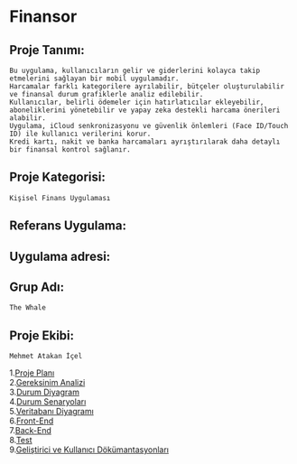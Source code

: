 # Finansor


## Proje Tanımı:
    Bu uygulama, kullanıcıların gelir ve giderlerini kolayca takip etmelerini sağlayan bir mobil uygulamadır. 
    Harcamalar farklı kategorilere ayrılabilir, bütçeler oluşturulabilir ve finansal durum grafiklerle analiz edilebilir. 
    Kullanıcılar, belirli ödemeler için hatırlatıcılar ekleyebilir, aboneliklerini yönetebilir ve yapay zeka destekli harcama önerileri alabilir. 
    Uygulama, iCloud senkronizasyonu ve güvenlik önlemleri (Face ID/Touch ID) ile kullanıcı verilerini korur. 
    Kredi kartı, nakit ve banka harcamaları ayrıştırılarak daha detaylı bir finansal kontrol sağlanır.


## Proje Kategorisi:
    Kişisel Finans Uygulaması

## Referans Uygulama:

## Uygulama adresi:

## Grup Adı:
    The Whale

## Proje Ekibi:
    Mehmet Atakan İçel


1.[Proje Planı](Proje-Plani.md) <br>
2.[Gereksinim Analizi](Gereksinim-Analizi.md) <br>
3.[Durum Diyagram](Durum-Diyagramlari.md) <br>
4.[Durum Senaryoları](Durum-Senaryolari.md) <br>
5.[Veritabanı Diyagramı](Veritabani-Diyagrami.md) <br>
6.[Front-End](Front-End.md) <br>
7.[Back-End](Back-End.md) <br>
8.[Test](Test.md) <br>
9.[Geliştirici ve Kullanıcı Dökümantasyonları](Dokumantasyon.md) <br>
